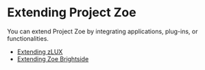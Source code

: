 # Extending Project Zoe

You can extend Project Zoe by integrating applications, plug-ins, or functionalities.

* [Extending zLUX](mvd-extendingzlux/)
* [Extending Zoe Brightside](cli-extending/)

